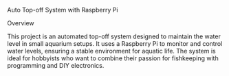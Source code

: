Auto Top-off System with Raspberry Pi

Overview

This project is an automated top-off system designed to maintain the water level in small aquarium setups. 
It uses a Raspberry Pi to monitor and control water levels, ensuring a stable environment for aquatic life. 
The system is ideal for hobbyists who want to combine their passion for fishkeeping with programming and DIY electronics.
